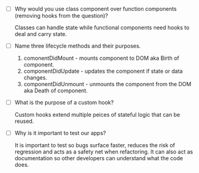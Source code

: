 - [ ] Why would you use class component over function components (removing hooks from the question)?

    Classes can handle state while functional components need hooks to deal and carry state.

- [ ] Name three lifecycle methods and their purposes.
    
    1. comonentDidMount - mounts component to DOM aka Birth of component.
    2. componentDidUpdate - updates the component if state or data changes.
    3. componentDidUnmount - unmounts the component from the DOM aka Death of component.

- [ ] What is the purpose of a custom hook?

    Custom hooks extend multiple peices of stateful logic that can be reused.

- [ ] Why is it important to test our apps?

    It is important to test so bugs surface faster, reduces the risk of regression and acts as a safety net when refactoring. It can also act as documentation so other developers can understand what the code does.